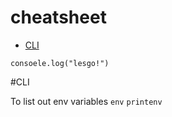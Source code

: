 # cheatsheet

* [CLI](#CLI)

```
consoele.log("lesgo!")
```


#CLI

To list out env variables
```env```
```printenv```
